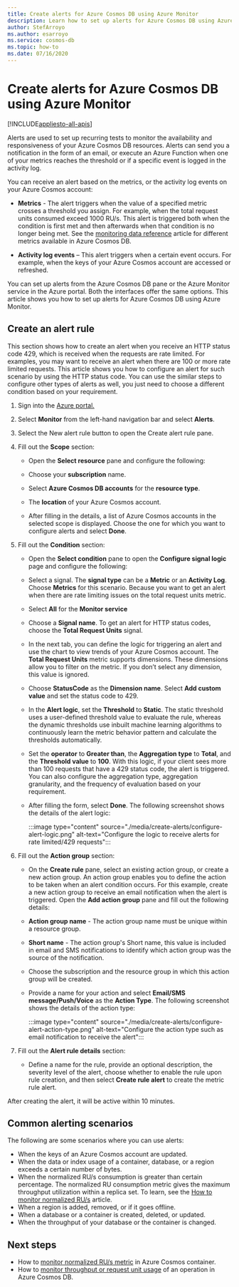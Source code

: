 ```yaml
---
title: Create alerts for Azure Cosmos DB using Azure Monitor
description: Learn how to set up alerts for Azure Cosmos DB using Azure Monitor.
author: StefArroyo
ms.author: esarroyo 
ms.service: cosmos-db
ms.topic: how-to
ms.date: 07/16/2020
---
```


# Create alerts for Azure Cosmos DB using Azure Monitor
[!INCLUDE[appliesto-all-apis](includes/appliesto-all-apis.md)]

Alerts are used to set up recurring tests to monitor the availability and responsiveness of your Azure Cosmos DB resources. Alerts can send you a notification in the form of an  email, or execute an Azure Function when one of your metrics reaches the threshold or if a specific event is logged in the activity log.

You can receive an alert based on the metrics, or the activity log events on your Azure Cosmos account:

* **Metrics** - The alert triggers when the value of a specified metric crosses a threshold you assign. For example, when the total request units consumed exceed 1000 RU/s. This alert is triggered both when the condition is first met and then afterwards when that condition is no longer being met. See the [monitoring data reference](monitor-cosmos-db-reference.md#metrics) article for different metrics available in Azure Cosmos DB.

* **Activity log events** – This alert triggers when a certain event occurs. For example, when the keys of your Azure Cosmos account are accessed or refreshed.

You can set up alerts from the Azure Cosmos DB pane or the Azure Monitor service in the Azure portal. Both the interfaces offer the same options. This article shows you how to set up alerts for Azure Cosmos DB using Azure Monitor.

## Create an alert rule

This section shows how to create an alert when you receive an HTTP status code 429, which is received when the requests are rate limited. For examples, you may want to receive an alert when there are 100 or more rate limited requests. This article shows you how to configure an alert for such scenario by using the HTTP status code. You can use the similar steps to configure other types of alerts as well, you just need to choose a different condition based on your requirement.

1. Sign into the [Azure portal.](https://portal.azure.com/)

1. Select **Monitor** from the left-hand navigation bar and select **Alerts**.

1. Select the New alert rule button to open the Create alert rule pane.  

1. Fill out the **Scope** section:

   * Open the **Select resource** pane and configure the following:

   * Choose your **subscription** name.

   * Select **Azure Cosmos DB accounts** for the **resource type**.

   * The **location** of your Azure Cosmos account.

   * After filling in the details, a list of Azure Cosmos accounts in the selected scope is displayed. Choose the one for which you want to configure alerts and select **Done**.

1. Fill out the **Condition** section:

   * Open the **Select condition** pane to open the **Configure signal logic** page and configure the following:

   * Select a signal. The **signal type** can be a **Metric** or an **Activity Log**. Choose **Metrics** for this scenario. Because you want to get an alert when there are rate limiting issues on the total request units metric.

   * Select **All** for the **Monitor service**

   * Choose a **Signal name**. To get an alert for HTTP status codes, choose the **Total Request Units** signal.

   * In the next tab, you can define the logic for triggering an alert and use the chart to view trends of your Azure Cosmos account. The **Total Request Units** metric supports dimensions. These dimensions allow you to filter on the metric. If you don’t select any dimension, this value is ignored.

   * Choose **StatusCode** as the **Dimension name**. Select **Add custom value** and set the status code to 429.

   * In the **Alert logic**, set the **Threshold** to **Static**. The static threshold uses a user-defined threshold value to evaluate the rule, whereas the dynamic thresholds use inbuilt machine learning algorithms to continuously learn the metric behavior pattern and calculate the thresholds automatically.

   * Set the **operator** to **Greater than**, the **Aggregation type** to **Total**, and the **Threshold value** to **100**. With this logic, if your client sees more than 100 requests that have a 429 status code, the alert is triggered. You can also configure the aggregation type, aggregation granularity, and the frequency of evaluation based on your requirement.

   * After filling the form, select **Done**. The following screenshot shows the details of the alert logic:

     :::image type="content" source="./media/create-alerts/configure-alert-logic.png" alt-text="Configure the logic to receive alerts for rate limited/429 requests":::

1. Fill out the **Action group** section:

   * On the **Create rule** pane, select an existing action group, or create a new action group. An action group enables you to define the action to be taken when an alert condition occurs. For this example, create a new action group to receive an email notification when the alert is triggered. Open the **Add action group** pane and fill out the following details:

   * **Action group name** - The action group name must be unique within a resource group.

   * **Short name** - The action group's Short name, this value is included in email and SMS notifications to identify which action group was the source of the notification.

   * Choose the subscription and the resource group in which this action group will be created.  

   * Provide a name for your action and select **Email/SMS message/Push/Voice** as the **Action Type**. The following screenshot shows the details of the action type:

     :::image type="content" source="./media/create-alerts/configure-alert-action-type.png" alt-text="Configure the action type such as email notification to receive the alert":::

1. Fill out the **Alert rule details** section:

   * Define a name for the rule, provide an optional description, the severity level of the alert, choose whether to enable the rule upon rule creation, and then select **Create rule alert** to create the metric rule alert.

After creating the alert, it will be active within 10 minutes.

## Common alerting scenarios

The following are some scenarios where you can use alerts:

* When the keys of an Azure Cosmos account are updated.
* When the data or index usage of a container, database, or a region exceeds a certain number of bytes.
* When the normalized RU/s consumption is greater than certain percentage. The normalized RU consumption metric gives the maximum throughput utilization within a replica set. To learn, see the [How to monitor normalized RU/s](monitor-normalized-request-units.md) article.  
* When a region is added, removed, or if it goes offline.
* When a database or a container is created, deleted, or updated.
* When the throughput of your database or the container is changed.

## Next steps

* How to [monitor normalized RU/s metric](monitor-normalized-request-units.md) in Azure Cosmos container.
* How to [monitor throughput or request unit usage](monitor-request-unit-usage.md) of an operation in Azure Cosmos DB.